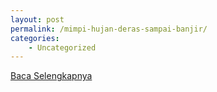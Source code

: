 ```yaml
---
layout: post
permalink: /mimpi-hujan-deras-sampai-banjir/
categories:
    - Uncategorized
---
```


[Baca Selengkapnya](/01)
